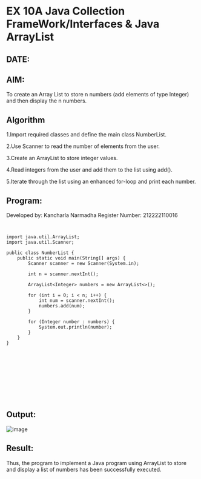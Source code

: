 
# EX 10A Java Collection FrameWork/Interfaces & Java ArrayList
## DATE:
## AIM:
To create an Array List to store n numbers (add elements of type Integer) and then display the n numbers.














## Algorithm

1.Import required classes and define the main class NumberList.

2.Use Scanner to read the number of elements from the user.

3.Create an ArrayList to store integer values.

4.Read integers from the user and add them to the list using add().

5.Iterate through the list using an enhanced for-loop and print each number.









## Program:

Developed by: Kancharla Narmadha
Register Number: 212222110016
```
    

import java.util.ArrayList;
import java.util.Scanner;

public class NumberList {
    public static void main(String[] args) {
        Scanner scanner = new Scanner(System.in);
        
        int n = scanner.nextInt();
        
        ArrayList<Integer> numbers = new ArrayList<>();
        
        for (int i = 0; i < n; i++) {
            int num = scanner.nextInt();
            numbers.add(num);
        }
        
        for (Integer number : numbers) {
            System.out.println(number);
        }
    }
}

      


            
      
               


    
```

## Output:

![image](https://github.com/user-attachments/assets/eb8f4246-b06f-4123-a2cd-b832c8d91bd4)


## Result:
Thus, the program to implement a Java program using ArrayList to store and display a list of numbers has been successfully executed.
